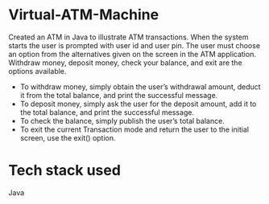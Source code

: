 # Virtual-ATM-Machine
Created an ATM in Java to illustrate ATM transactions. When the system starts the user is prompted with user id and user pin. The user must choose an option from the alternatives given on the screen in the ATM application. Withdraw money, deposit money, check your balance, and exit are the options available.

* To withdraw money, simply obtain the user’s withdrawal amount, deduct it from the total balance, and print the successful message.
* To deposit money, simply ask the user for the deposit amount, add it to the total balance, and print the successful message.
* To check the balance, simply publish the user’s total balance.
* To exit the current Transaction mode and return the user to the initial screen, use the exit() option.

# Tech stack used
Java
